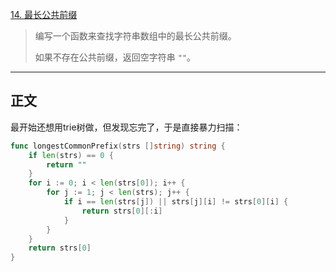 [14. 最长公共前缀](https://leetcode.cn/problems/longest-common-prefix/)

>编写一个函数来查找字符串数组中的最长公共前缀。
>
>如果不存在公共前缀，返回空字符串 `""`。

---

## 正文

最开始还想用trie树做，但发现忘完了，于是直接暴力扫描：

```go
func longestCommonPrefix(strs []string) string {
    if len(strs) == 0 {
        return ""
    }
    for i := 0; i < len(strs[0]); i++ {
        for j := 1; j < len(strs); j++ {
            if i == len(strs[j]) || strs[j][i] != strs[0][i] {
                return strs[0][:i]
            }
        }
    }
    return strs[0]
}
```

